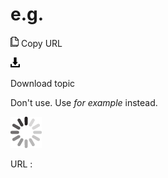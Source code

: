 # e.g.

![Copy URL](media/eg/Copy.png)
Copy URL

![Download](media/eg/Download.png)

Download topic

Don't use. Use *for example* instead. 

![In progress](media/eg/activity-large.gif)

URL :
